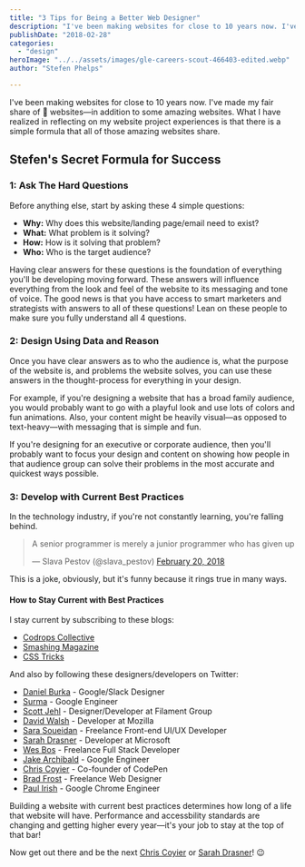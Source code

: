 ```yaml
---
title: "3 Tips for Being a Better Web Designer"
description: "I've been making websites for close to 10 years now. I've made my fair share of 💩 websites—in addition to some amazing websites. What I have realized in reflecting on my website project experiences is that there is a simple formula"
publishDate: "2018-02-28"
categories:
  - "design"
heroImage: "../../assets/images/gle-careers-scout-466403-edited.webp"
author: "Stefen Phelps"

---
```


I've been making websites for close to 10 years now. I've made my fair share of 💩 websites—in addition to some amazing websites. What I have realized in reflecting on my website project experiences is that there is a simple formula that all of those amazing websites share.

## Stefen's Secret Formula for Success

### 1: Ask The Hard Questions

Before anything else, start by asking these 4 simple questions:

- **Why:** Why does this website/landing page/email need to exist?
- **What:** What problem is it solving?
- **How:** How is it solving that problem?
- **Who:** Who is the target audience?

Having clear answers for these questions is the foundation of everything you'll be developing moving forward. These answers will influence everything from the look and feel of the website to its messaging and tone of voice. The good news is that you have access to smart marketers and strategists with answers to all of these questions! Lean on these people to make sure you fully understand all 4 questions.

### 2: Design Using Data and Reason

Once you have clear answers as to who the audience is, what the purpose of the website is, and problems the website solves, you can use these answers in the thought-process for everything in your design.

For example, if you're designing a website that has a broad family audience, you would probably want to go with a playful look and use lots of colors and fun animations. Also, your content might be heavily visual—as opposed to text-heavy—with messaging that is simple and fun.

If you're designing for an executive or corporate audience, then you'll probably want to focus your design and content on showing how people in that audience group can solve their problems in the most accurate and quickest ways possible.

### 3: Develop with Current Best Practices

In the technology industry, if you're not constantly learning, you're falling behind.

<blockquote class="twitter-tweet"><p lang="en" dir="ltr">A senior programmer is merely a junior programmer who has given up</p>&mdash; Slava Pestov (@slava_pestov) <a href="https://twitter.com/slava_pestov/status/966050893161361408?ref_src=twsrc%5Etfw">February 20, 2018</a></blockquote> <script async src="https://platform.twitter.com/widgets.js" charset="utf-8"></script>

This is a joke, obviously, but it's funny because it rings true in many ways.

#### How to Stay Current with Best Practices

I stay current by subscribing to these blogs:

- [Codrops Collective](https://tympanus.net/codrops/collective/)
- [Smashing Magazine](https://www.smashingmagazine.com/)
- [CSS Tricks](https://css-tricks.com/)

And also by following these designers/developers on Twitter:

- [Daniel Burka](https://twitter.com/dburka) - Google/Slack Designer
- [Surma](https://twitter.com/DasSurma) - Google Engineer
- [Scott Jehl](https://twitter.com/scottjehl) - Designer/Developer at Filament Group
- [David Walsh](https://twitter.com/davidwalshblog) - Developer at Mozilla
- [Sara Soueidan](https://twitter.com/SaraSoueidan) - Freelance Front-end UI/UX Developer
- [Sarah Drasner](https://twitter.com/sarah_edo) - Developer at Microsoft
- [Wes Bos](https://twitter.com/wesbos) - Freelance Full Stack Developer
- [Jake Archibald](https://twitter.com/jaffathecake) - Google Engineer
- [Chris Coyier](https://twitter.com/chriscoyier) - Co-founder of CodePen
- [Brad Frost](https://twitter.com/brad_frost) - Freelance Web Designer
- [Paul Irish](https://twitter.com/paul_irish) - Google Chrome Engineer

Building a website with current best practices determines how long of a life that website will have. Performance and accessbility standards are changing and getting higher every year—it's your job to stay at the top of that bar!

Now get out there and be the next [Chris Coyier](https://chriscoyier.net/) or [Sarah Drasner](https://sarahdrasnerdesign.com/)! 😉
